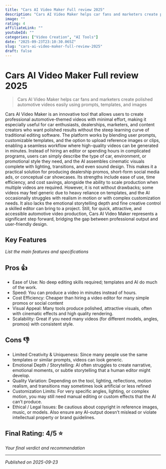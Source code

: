 ```yaml
---
title: "Cars AI Video Maker Full review 2025"
description: "Cars AI Video Maker helps car fans and marketers create polished automotive videos easily using prompts, templates, and images"
image: ""
rating: 4
affiliateLink: ""
youtubeId: ""
categories: ["Video Creation", "AI Tools"]
date: "2025-09-23T23:10:30.065Z"
slug: "cars-ai-video-maker-full-review-2025"
draft: false
---
```


# Cars AI Video Maker Full review 2025



> Cars AI Video Maker helps car fans and marketers create polished automotive videos easily using prompts, templates, and images

Cars AI Video Maker is an innovative tool that allows users to create professional automotive-themed videos with minimal effort, making it especially useful for car enthusiasts, dealerships, marketers, and content creators who want polished results without the steep learning curve of traditional editing software. The platform works by blending user prompts, customizable templates, and the option to upload reference images or clips, enabling a seamless workflow where high-quality videos can be generated in minutes. Instead of hiring an editor or spending hours in complicated programs, users can simply describe the type of car, environment, or promotional style they need, and the AI assembles cinematic visuals complete with lighting, transitions, and even sound design. This makes it a practical solution for producing dealership promos, short-form social media ads, or conceptual car showcases. Its strengths include ease of use, time efficiency, and cost savings, alongside the ability to scale production when multiple videos are required. However, it is not without drawbacks; some videos may feel generic due to heavy reliance on templates, and the AI occasionally struggles with realism in motion or with complex customization needs. It also lacks the emotional storytelling depth and fine creative control a skilled editor can bring to a project. Still, for quick, attractive, and accessible automotive video production, Cars AI Video Maker represents a significant step forward, bridging the gap between professional output and user-friendly design.

## Key Features

*List the main features and specifications*


## Pros 👍

- Ease of Use: No deep editing skills required; templates and AI do much of the work.
- Speed: You can produce a video in minutes instead of hours.
- Cost Efficiency: Cheaper than hiring a video editor for many simple promos or social content
- Visual Appeal: Many tools produce polished, attractive visuals, often with cinematic effects and high quality rendering.
- Scalability: Great if you need many videos (for different models, angles, promos) with consistent style.



## Cons 👎

- Limited Creativity & Uniqueness: Since many people use the same templates or similar prompts, videos can look generic.
- Emotional Depth / Storytelling: AI often struggles to create narrative, emotional moments, or subtle storytelling that a human editor might develop.
- Quality Variation: Depending on the tool, lighting, reflections, motion realism, and transitions may sometimes look artificial or less refined
- Customization Limits: For very specific angles, lighting, or complex motion, you may still need manual editing or custom effects that the AI can’t produce.
- Ethical / Legal Issues: Be cautious about copyright in reference images, music, or models. Also ensure any AI-output doesn’t mislead or violate intellectual property or brand guidelines.


## Final Rating: 4/5 ⭐

*Your final verdict and recommendation*



---

*Published on 2025-09-23*
